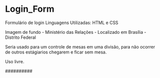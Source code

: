 # Login_Form
Formulário de login 
Linguagens Utilizadas: HTML e CSS

Imagem de fundo - Ministério das Relações - Localizado em Brasília - Distrito Federal

Seria usado para um controle de mesas em uma divisão, para não ocorrer de outros estágiarios chegarem e ficar sem mesa.

Uso livre.

##########
